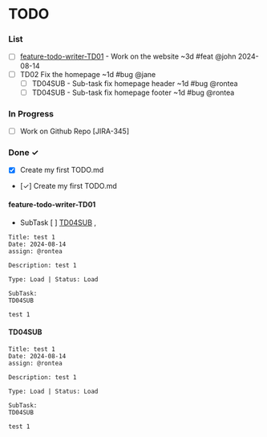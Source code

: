 # TODO
### List
- [ ] [feature-todo-writer-TD01](#feature-todo-writer-TD01)  - Work on the website ~3d #feat @john 2024-08-14
- [ ] TD02 Fix the homepage ~1d #bug @jane  
  - [ ] TD04SUB - Sub-task fix homepage header ~1d #bug @rontea
  - [ ] TD04SUB - Sub-task fix homepage footer ~1d #bug @rontea

### In Progress

- [ ] Work on Github Repo [JIRA-345]  

### Done ✓

- [x] Create my first TODO.md  
- [✓] Create my first TODO.md 


#### feature-todo-writer-TD01 [](#feature-todo-writer-TD01)
- SubTask [ ] [TD04SUB](#TD04SUB) , 
```plaintext
Title: test 1
Date: 2024-08-14
assign: @rontea

Description: test 1 

Type: Load | Status: Load 

SubTask:
TD04SUB 

test 1
```

#### TD04SUB [](#TD04SUB)
```plaintext
Title: test 1
Date: 2024-08-14
assign: @rontea

Description: test 1 

Type: Load | Status: Load 

SubTask:
TD04SUB 

test 1
```
